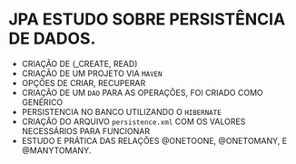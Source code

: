 # JPA ESTUDO SOBRE PERSISTÊNCIA DE DADOS.

- CRIAÇÃO DE (_CREATE, READ) 
- CRIAÇÃO DE UM PROJETO VIA ```MAVEN``` 
- OPÇÕES DE CRIAR, RECUPERAR
- CRIAÇÃO DE  UM ```DAO``` PARA AS OPERAÇÕES, FOI CRIADO COMO GENÉRICO
- PERSISTENCIA NO BANCO UTILIZANDO O ```HIBERNATE```
- CRIAÇÃO DO ARQUIVO ```persistence.xml``` COM OS VALORES NECESSÁRIOS PARA FUNCIONAR
- ESTUDO E PRÁTICA DAS RELAÇÕES @ONETOONE, @ONETOMANY, E @MANYTOMANY.
